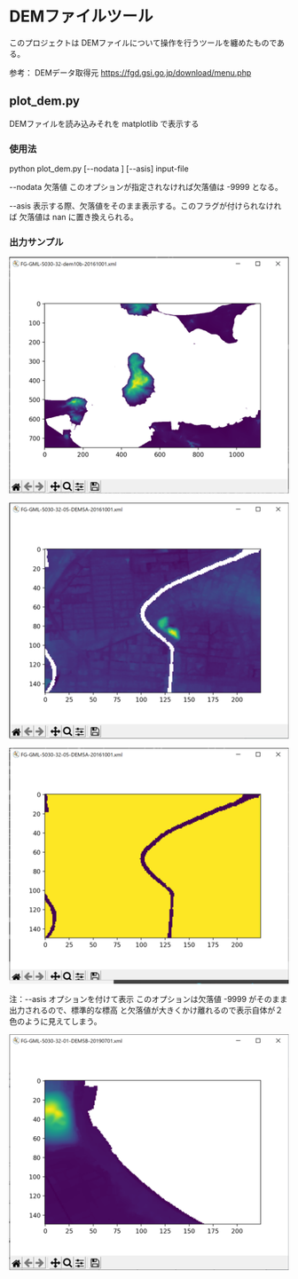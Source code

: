# DEMファイルツール

このプロジェクトは DEMファイルについて操作を行うツールを纏めたものである。

参考： DEMデータ取得元 https://fgd.gsi.go.jp/download/menu.php

## plot_dem.py

DEMファイルを読み込みそれを matplotlib で表示する

### 使用法

python plot_dem.py [--nodata <intvalue>] [--asis] input-file

--nodata <intvalue>  欠落値 このオプションが指定されなければ欠落値は -9999 となる。

--asis  表示する際、欠落値をそのまま表示する。このフラグが付けられなければ 欠落値は nan に置き換えられる。

### 出力サンプル

![DEM10b](samples/FG-GML-5030-32-dem10b.png)

![DEM5A](samples/FG-GML-5030-32-05-DEM5A.png)

![DEM5A-asis](samples/FG-GML-5030-32-05-DEM5A-asis.png)

注：--asis オプションを付けて表示 このオプションは欠落値 -9999 がそのまま出力されるので、標準的な標高
と欠落値が大きくかけ離れるので表示自体が２色のように見えてしまう。

![DEM5B](samples/FG-GML-5030-32-01-DEM5B.png)
